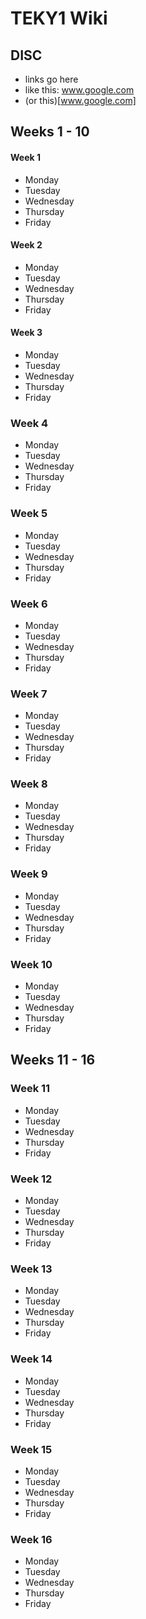 # TEKY1 Wiki

## DISC
  - links go here
  - like this: www.google.com
  - (or this)[www.google.com]

## Weeks 1 - 10

#### Week 1
  - Monday
  - Tuesday
  - Wednesday
  - Thursday
  - Friday

#### Week 2
  - Monday
  - Tuesday
  - Wednesday
  - Thursday
  - Friday

#### Week 3
  - Monday
  - Tuesday
  - Wednesday
  - Thursday
  - Friday

### Week 4
  - Monday
  - Tuesday
  - Wednesday
  - Thursday
  - Friday

### Week 5
  - Monday
  - Tuesday
  - Wednesday
  - Thursday
  - Friday

### Week 6
  - Monday
  - Tuesday
  - Wednesday
  - Thursday
  - Friday

### Week 7
  - Monday
  - Tuesday
  - Wednesday
  - Thursday
  - Friday

### Week 8
  - Monday
  - Tuesday
  - Wednesday
  - Thursday
  - Friday

### Week 9
  - Monday
  - Tuesday
  - Wednesday
  - Thursday
  - Friday

### Week 10
  - Monday
  - Tuesday
  - Wednesday
  - Thursday
  - Friday

## Weeks 11 - 16

### Week 11
  - Monday
  - Tuesday
  - Wednesday
  - Thursday
  - Friday

### Week 12
  - Monday
  - Tuesday
  - Wednesday
  - Thursday
  - Friday

### Week 13
  - Monday
  - Tuesday
  - Wednesday
  - Thursday
  - Friday

### Week 14
  - Monday
  - Tuesday
  - Wednesday
  - Thursday
  - Friday

### Week 15
  - Monday
  - Tuesday
  - Wednesday
  - Thursday
  - Friday

### Week 16
  - Monday
  - Tuesday
  - Wednesday
  - Thursday
  - Friday
